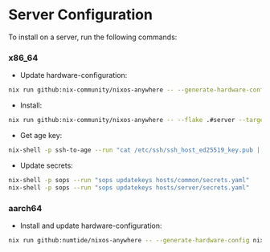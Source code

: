 # Server Configuration

To install on a server, run the following commands:

### x86_64

- Update hardware-configuration:
```bash
nix run github:nix-community/nixos-anywhere -- --generate-hardware-config nixos-generate-config ./hosts/server/hardware-configuration.nix --flake .#server --target-host user@host
```
- Install:
```bash
nix run github:nix-community/nixos-anywhere -- --flake .#server --target-host user@host
```
- Get age key:
```bash
nix-shell -p ssh-to-age --run "cat /etc/ssh/ssh_host_ed25519_key.pub | ssh-to-age"
```
- Update secrets:
```bash
nix-shell -p sops --run "sops updatekeys hosts/common/secrets.yaml"
nix-shell -p sops --run "sops updatekeys hosts/server/secrets.yaml"
```

### aarch64

- Install and update hardware-configuration:
```bash
nix run github:numtide/nixos-anywhere -- --generate-hardware-config nixos-generate-config ./hosts/server/hardware-configuration.nix --flake .#server user@host --kexec "$(nix build --print-out-paths github:nix-community/nixos-images#packages.aarch64-linux.kexec-installer-nixos-unstable-noninteractive)/nixos-kexec-installer-noninteractive-aarch64-linux.tar.gz"
```
